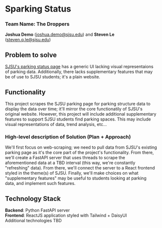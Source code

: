# Sparking Status

### Team Name: The Droppers 
**Joshua Demo** (joshua.demo@sjsu.edu) and **Steven Le** (steven.q.le@sjsu.edu)

## Problem to solve
[SJSU's parking status page](https://sjsuparkingstatus.sjsu.edu/) has a generic UI lacking visual representaions of parking data. Additionally, there lacks supplementary features that may be of use to SJSU students; it's a plain website.

## Functionality
This project scrapes the SJSU parking page for parking structure data to display the data over time; it'll mirror the core functionatily of SJSU's original website. However, this project will include additional supplementary features to support SJSU students find parking spaces. This may include visual representations of data, trend analysis, etc...

### High-level description of Solution (Plan + Approach)
We'll first focus on web-scraping; we need to pull data from SJSU's existing parking page as it's the core part of the project's functionality. From there, we'll create a FastAPI server that uses threads to scrape the aforementioned data at a TBD interval (this way, we're constantly "refreshing" data). From there, we'll connect the server to a React frontend styled in the theme(s) of SJSU. Finally, we'll make choices on what "supplementary features" may be useful to students looking at parking data, and implement such features.

## Technology Stack
**Backend**: Python FastAPI server <br>
**Frontend**: ReactJS application styled with Tailwind + DaisyUI <br>
Additional technologies TBD
